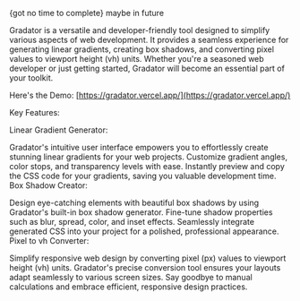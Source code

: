 {got no time to complete}
maybe in future


Gradator is a versatile and developer-friendly tool designed to simplify various aspects of web development. It provides a seamless experience for generating linear gradients, creating box shadows, and converting pixel values to viewport height (vh) units. Whether you're a seasoned web developer or just getting started, Gradator will become an essential part of your toolkit.

Here's the Demo: [https://gradator.vercel.app/](https://gradator.vercel.app/)

Key Features:

Linear Gradient Generator:

Gradator's intuitive user interface empowers you to effortlessly create stunning linear gradients for your web projects.
Customize gradient angles, color stops, and transparency levels with ease.
Instantly preview and copy the CSS code for your gradients, saving you valuable development time.
Box Shadow Creator:

Design eye-catching elements with beautiful box shadows by using Gradator's built-in box shadow generator.
Fine-tune shadow properties such as blur, spread, color, and inset effects.
Seamlessly integrate generated CSS into your project for a polished, professional appearance.
Pixel to vh Converter:

Simplify responsive web design by converting pixel (px) values to viewport height (vh) units.
Gradator's precise conversion tool ensures your layouts adapt seamlessly to various screen sizes.
Say goodbye to manual calculations and embrace efficient, responsive design practices.
